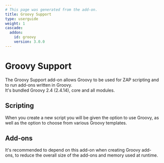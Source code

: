 ```yaml
---
# This page was generated from the add-on.
title: Groovy Support
type: userguide
weight: 1
cascade:
  addon:
    id: groovy
    version: 3.0.0
---
```


# Groovy Support

The Groovy Support add-on allows Groovy to be used for ZAP scripting and to run add-ons written in Groovy.  
It's bundled Groovy 2.4 (2.4.14), core and all modules.

## Scripting

When you create a new script you will be given the option to use Groovy, as well as the option to choose from various Groovy templates.

## Add-ons

It's recommended to depend on this add-on when creating Groovy add-ons, to reduce the overall size of the add-ons and memory used at runtime.
